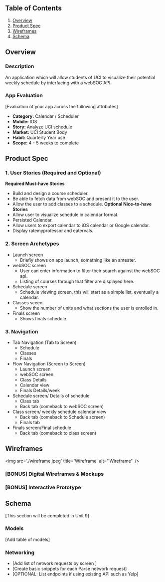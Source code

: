 ## Table of Contents
1. [Overview](#Overview)
1. [Product Spec](#Product-Spec)
1. [Wireframes](#Wireframes)
2. [Schema](#Schema)

## Overview

### Description
An application which will allow students of UCI to visualize their potential weekly schedule by interfacing with a webSOC API.

### App Evaluation
[Evaluation of your app across the following attributes]
- **Category:** Calendar / Scheduler 
- **Mobile:** IOS
- **Story:** Analyze UCI schedule
- **Market:** UCI Student Body 
- **Habit:** Quarterly Year use 
- **Scope:** 4 - 5 weeks to complete 

## Product Spec
### 1. User Stories (Required and Optional)
**Required Must-have Stories**
* Build and design a course scheduler.
* Be able to fetch data from webSOC and present it to the user.
* Allow the user to add classes to a schedule.
**Optional Nice-to-have Stories**
* Allow user to visualize schedule in calendar format.
* Persisted Calendar.
* Allow users to export calendar to iOS calendar or Google calendar.
* Display ratemyprofessor and eatervals.
### 2. Screen Archetypes
* Launch screen
  * Briefly shows on app launch, something like an anteater.
* webSOC screen
  * User can enter information to filter their search against the webSOC api.
  * Listing of courses through that filter are displayed here.
* Schedule screen
  * Schedule viewing screen, this will start as a simple list, eventually a calendar.
* Classes sceen
  * Show the number of units and what sections the user is enrolled in.
* Finals screen
  * Shows finals schedule.
### 3. Navigation
* Tab Navigation (Tab to Screen)
  * Schedule
  * Classes
  * Finals
* Flow Navigation (Screen to Screen)
  * Launch screen
  * webSOC screen
  * Class Details 
  * Calendar view
  * Finals Details/week
* Schedule screen/ Details of schedule
  * Class tab
  * Back tab (comeback to webSOC screen)
* Class screen/ weekly schedule calendar view
  * Back tab (comeback to Schedule screen)
  * Finals tab
* Finals screen/Final schedule
  * Back tab (comeback to class screen)

## Wireframes
<img src=’./wireframe.jpeg' title='Wireframe' alt=''Wireframe'' />

### [BONUS] Digital Wireframes & Mockups

### [BONUS] Interactive Prototype

## Schema 
[This section will be completed in Unit 9]

### Models
[Add table of models]

### Networking
- [Add list of network requests by screen ]
- [Create basic snippets for each Parse network request]
- [OPTIONAL: List endpoints if using existing API such as Yelp]
